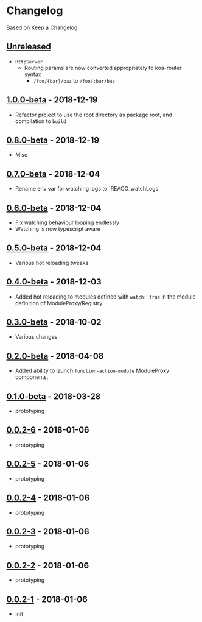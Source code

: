# Changelog

Based on [Keep a Changelog](http://keepachangelog.com/).

## [Unreleased]

- `HttpServer`
  - Routing params are now converted appropriately to koa-router syntax
    - `/foo/{bar}/baz` to `/foo/:bar/baz`

## [1.0.0-beta][] - 2018-12-19

- Refactor project to use the root directory as package root, and compilation to `build`

## [0.8.0-beta][] - 2018-12-19

- Misc

## [0.7.0-beta][] - 2018-12-04

- Rename env var for watching logs to `REACO_watchLogs

## [0.6.0-beta][] - 2018-12-04

- Fix watching behaviour looping endlessly
- Watching is now typescript aware

## [0.5.0-beta][] - 2018-12-04

- Various hot reloading tweaks

## [0.4.0-beta][] - 2018-12-03

- Added hot reloading to modules defined with `watch: true` in the module definition of ModuleProxy/Registry

## [0.3.0-beta][] - 2018-10-02

- Various changes

## [0.2.0-beta][] - 2018-04-08

- Added ability to launch `function-action-module` ModuleProxy components.

## [0.1.0-beta][] - 2018-03-28

- prototyping

## [0.0.2-6][] - 2018-01-06

- prototyping

## [0.0.2-5][] - 2018-01-06

- prototyping

## [0.0.2-4][] - 2018-01-06

- prototyping

## [0.0.2-3][] - 2018-01-06

- prototyping

## [0.0.2-2][] - 2018-01-06

- prototyping

## [0.0.2-1][] - 2018-01-06

- Init

[Unreleased]: https://github.com/nfour/reaco/compare/v1.0.0-beta...HEAD
[1.0.0-beta]: https://github.com/nfour/reaco/compare/v0.8.0-beta...v1.0.0-beta
[0.8.0-beta]: https://github.com/nfour/reaco/compare/v0.7.0-beta...v0.8.0-beta
[0.7.0-beta]: https://github.com/nfour/reaco/compare/v0.6.0-beta...v0.7.0-beta
[0.6.0-beta]: https://github.com/nfour/reaco/compare/v0.5.0-beta...v0.6.0-beta
[0.5.0-beta]: https://github.com/nfour/reaco/compare/v0.4.0-beta...v0.5.0-beta
[0.4.0-beta]: https://github.com/nfour/reaco/compare/v0.3.0-beta...v0.4.0-beta
[0.3.0-beta]: https://github.com/nfour/reaco/compare/v0.2.0-beta...v0.3.0-beta
[0.2.0-beta]: https://github.com/nfour/reaco/compare/v0.1.0-beta...v0.2.0-beta
[0.1.0-beta]: https://github.com/nfour/reaco/compare/v0.0.2-6...v0.1.0-beta
[0.0.2-6]: https://github.com/nfour/reaco/compare/v0.0.2-5...v0.0.2-6
[0.0.2-5]: https://github.com/nfour/reaco/compare/v0.0.2-4...v0.0.2-5
[0.0.2-4]: https://github.com/nfour/reaco/compare/v0.0.2-3...v0.0.2-4
[0.0.2-3]: https://github.com/nfour/reaco/compare/v0.0.2-2...v0.0.2-3
[0.0.2-2]: https://github.com/nfour/reaco/compare/v0.0.2-1...v0.0.2-2
[0.0.2-1]: https://github.com/nfour/reaco/tree/v0.0.2-1
